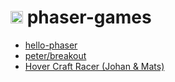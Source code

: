 # <img src="https://athega.se/assets/img/icon.png" alt="athega logo" width="20"> phaser-games

* [hello-phaser](hello-phaser.html)
* [peter/breakout](peter/breakout/)
* [Hover Craft Racer (Johan & Mats)](johan-mats/)
